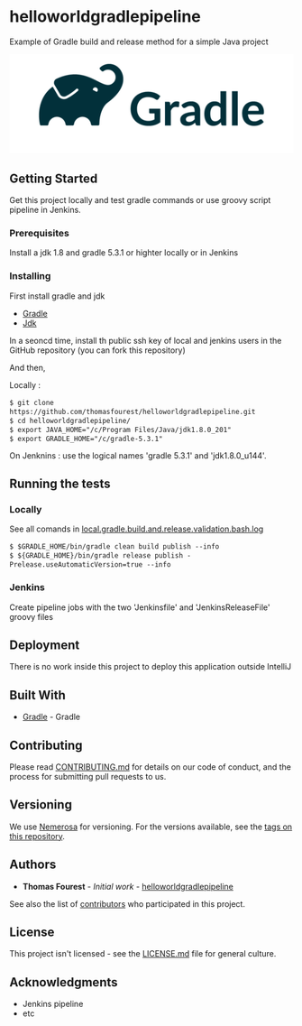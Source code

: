 # helloworldgradlepipeline

Example of Gradle build and release method for a simple Java project 

![alt text](https://github.com/thomasfourest/helloworldgradlepipeline/blob/master/Gradle_Logo.png)

## Getting Started

Get this project locally and test gradle commands or use groovy script pipeline in Jenkins. 

### Prerequisites

Install a jdk 1.8 and gradle 5.3.1 or highter locally or in Jenkins

### Installing

First install gradle and jdk

* [Gradle](https://gradle.org/)
* [Jdk](https://www.oracle.com/technetwork/java/javase/downloads/jdk8-downloads-2133151.html)

In a seoncd time, install th public ssh key of local and jenkins users in the GitHub repository (you can fork this repository)

And then,

Locally : 

```
$ git clone https://github.com/thomasfourest/helloworldgradlepipeline.git
$ cd helloworldgradlepipeline/
$ export JAVA_HOME="/c/Program Files/Java/jdk1.8.0_201"
$ export GRADLE_HOME="/c/gradle-5.3.1"
```

On Jenknins : use the logical names 'gradle 5.3.1' and 'jdk1.8.0_u144'. 


## Running the tests

### Locally

See all comands in [local.gradle.build.and.release.validation.bash.log](https://github.com/thomasfourest/helloworldgradlepipeline/blob/master/local.gradle.build.and.release.validation.bash.log)

```
$ $GRADLE_HOME/bin/gradle clean build publish --info
$ ${GRADLE_HOME}/bin/gradle release publish -Prelease.useAutomaticVersion=true --info
```

### Jenkins

Create pipeline jobs with the two 'Jenkinsfile' and 'JenkinsReleaseFile' groovy files


## Deployment

There is no work inside this project to deploy this application outside IntelliJ

## Built With

* [Gradle](https://docs.gradle.org/current/userguide/userguide.html) - Gradle

## Contributing

Please read [CONTRIBUTING.md](https://gist.github.com/PurpleBooth/b24679402957c63ec426) for details on our code of conduct, and the process for submitting pull requests to us.

## Versioning

We use [Nemerosa](https://github.com/nemerosa/versioning) for versioning. For the versions available, see the [tags on this repository](https://github.com/thomasfourest/helloworldgradlepipeline/tags). 

## Authors

* **Thomas Fourest** - *Initial work* - [helloworldgradlepipeline](https://github.com/thomasfourest/helloworldgradlepipeline)

See also the list of [contributors](https://github.com/thomasfourest/helloworldgradlepipeline/graphs/contributors) who participated in this project.

## License

This project isn't licensed - see the [LICENSE.md](https://www.gnu.org/licenses/gpl-3.0.html) file for general culture. 

## Acknowledgments

* Jenkins pipeline
* etc
